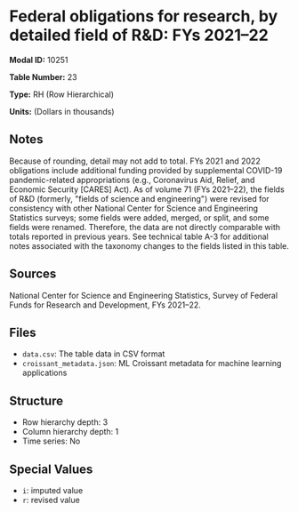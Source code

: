 # Federal obligations for research, by detailed field of R&D: FYs 2021&#8211;22

**Modal ID:** 10251

**Table Number:** 23

**Type:** RH (Row Hierarchical)

**Units:** (Dollars in thousands)

## Notes

Because of rounding, detail may not add to total. FYs 2021 and 2022 obligations include additional funding provided by supplemental COVID-19 pandemic-related appropriations (e.g., Coronavirus Aid, Relief, and Economic Security [CARES] Act). As of volume 71 (FYs 2021–22), the fields of R&D (formerly, "fields of science and engineering") were revised for consistency with other National Center for Science and Engineering Statistics surveys; some fields were added, merged, or split, and some fields were renamed. Therefore, the data are not directly comparable with totals reported in previous years. See technical table A-3 for additional notes associated with the taxonomy changes to the fields listed in this table.

## Sources

National Center for Science and Engineering Statistics, Survey of Federal Funds for Research and Development, FYs 2021–22.

## Files

- `data.csv`: The table data in CSV format
- `croissant_metadata.json`: ML Croissant metadata for machine learning applications

## Structure

- Row hierarchy depth: 3
- Column hierarchy depth: 1
- Time series: No

## Special Values

- `i`: imputed value
- `r`: revised value
